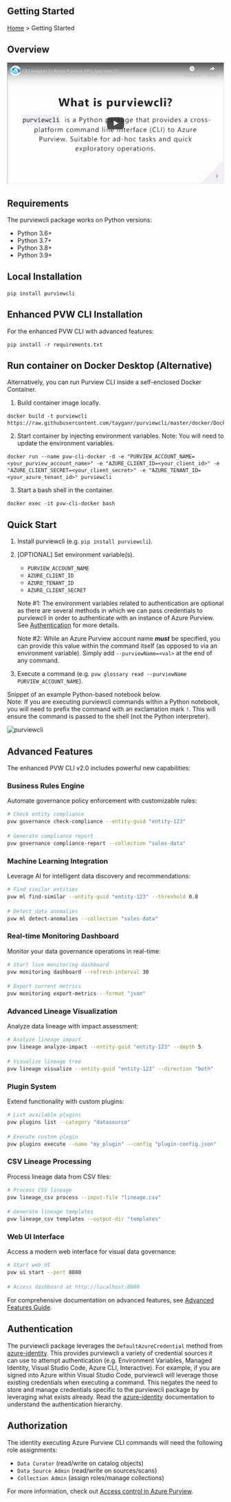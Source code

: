 ## Getting Started

[Home](../../README.md) > Getting Started

## Overview

[![YouTube](../image/purviewcli_youtube.png)](https://www.youtube.com/watch?v=ycr1G5iMM6U)

## Requirements

The purviewcli package works on Python versions:

* Python 3.6+
* Python 3.7+
* Python 3.8+
* Python 3.9+

## Local Installation

```
pip install purviewcli
```

## Enhanced PVW CLI Installation

For the enhanced PVW CLI with advanced features:

```
pip install -r requirements.txt
```

## Run container on Docker Desktop (Alternative)

Alternatively, you can run Purview CLI inside a self-enclosed Docker Container.

1. Build container image locally.
```
docker build -t purviewcli https://raw.githubusercontent.com/tayganr/purviewcli/master/docker/Dockerfile
```

2. Start container by injecting environment variables. Note: You will need to update the environment variables.
```
docker run --name pvw-cli-docker -d -e "PURVIEW_ACCOUNT_NAME=<your_purview_account_name>" -e "AZURE_CLIENT_ID=<your_client_id>" -e "AZURE_CLIENT_SECRET=<your_client_secret>" -e "AZURE_TENANT_ID=<your_azure_tenant_id>" purviewcli
```

3. Start a bash shell in the container.
```
docker exec -it pvw-cli-docker bash
```

## Quick Start

1. Install purviewcli (e.g. `pip install purviewcli`).

2. [OPTIONAL] Set environment variable(s).
    *  `PURVIEW_ACCOUNT_NAME`
    * `AZURE_CLIENT_ID`
    * `AZURE_TENANT_ID`
    * `AZURE_CLIENT_SECRET`

   Note #1: The environment variables related to authentication are optional as there are several methods in which we can pass credentials to purviewcli in order to authenticate with an instance of Azure Purview. See [Authentication](#authentication) for more details. 

   Note #2: While an Azure Purview account name ***must*** be specified, you can provide this value within the command itself (as opposed to via an environment variable). Simply add `--purviewName=<val>` at the end of any command.

3. Execute a command (e.g. `pvw glossary read --purviewName PURVIEW_ACCOUNT_NAME`).

Snippet of an example Python-based notebook below.  
Note: If you are executing purviewcli commands within a Python notebook, you will need to prefix the command with an exclamation mark `!`. This will ensure the command is passed to the shell (not the Python interpreter).

![purviewcli](https://raw.githubusercontent.com/tayganr/purviewcli/master/doc/image/purviewcli_notebook.png)

## Advanced Features

The enhanced PVW CLI v2.0 includes powerful new capabilities:

### Business Rules Engine
Automate governance policy enforcement with customizable rules:
```bash
# Check entity compliance
pvw governance check-compliance --entity-guid "entity-123"

# Generate compliance report
pvw governance compliance-report --collection "sales-data"
```

### Machine Learning Integration
Leverage AI for intelligent data discovery and recommendations:
```bash
# Find similar entities
pvw ml find-similar --entity-guid "entity-123" --threshold 0.8

# Detect data anomalies
pvw ml detect-anomalies --collection "sales-data"
```

### Real-time Monitoring Dashboard
Monitor your data governance operations in real-time:
```bash
# Start live monitoring dashboard
pvw monitoring dashboard --refresh-interval 30

# Export current metrics
pvw monitoring export-metrics --format "json"
```

### Advanced Lineage Visualization
Analyze data lineage with impact assessment:
```bash
# Analyze lineage impact
pvw lineage analyze-impact --entity-guid "entity-123" --depth 5

# Visualize lineage tree
pvw lineage visualize --entity-guid "entity-123" --direction "both"
```

### Plugin System
Extend functionality with custom plugins:
```bash
# List available plugins
pvw plugins list --category "datasource"

# Execute custom plugin
pvw plugins execute --name "my_plugin" --config "plugin-config.json"
```

### CSV Lineage Processing
Process lineage data from CSV files:
```bash
# Process CSV lineage
pvw lineage_csv process --input-file "lineage.csv"

# Generate lineage templates
pvw lineage_csv templates --output-dir "templates"
```

### Web UI Interface
Access a modern web interface for visual data governance:
```bash
# Start web UI
pvw ui start --port 8080

# Access dashboard at http://localhost:8080
```

For comprehensive documentation on advanced features, see [Advanced Features Guide](../ADVANCED_FEATURES.md).

## Authentication

The purviewcli package leverages the `DefaultAzureCredential` method from [azure-identity](https://github.com/Azure/azure-sdk-for-python/tree/master/sdk/identity/azure-identity#defaultazurecredential). This provides purviewcli a variety of credential sources it can use to attempt authentication (e.g. Environment Variables, Managed Identity, Visual Studio Code, Azure CLI, Interactive). For example, if you are signed into Azure within Visual Studio Code, purviewcli will leverage those existing credentials when executing a command. This negates the need to store and manage credentials specific to the purviewcli package by leveraging what exists already. Read the [azure-identity](https://github.com/Azure/azure-sdk-for-python/tree/master/sdk/identity/azure-identity#defaultazurecredential) documentation to understand the authentication hierarchy.

## Authorization

The identity executing Azure Purview CLI commands will need the following role assignments:  

* `Data Curator` (read/write on catalog objects)
* `Data Source Admin` (read/write on sources/scans)
* `Collection Admin` (assign roles/manage collections)

For more information, check out [Access control in Azure Purview](https://docs.microsoft.com/en-us/azure/purview/catalog-permissions).